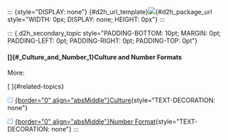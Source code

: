 ::: {style="DISPLAY: none"}
[](ms-xhelp:///?Id=d2h_url_template){#d2h_url_template}![](!package_url!){#d2h_package_url style="WIDTH: 0px; DISPLAY: none; HEIGHT: 0px"}
:::

::: {.d2h_secondary_topic style="PADDING-BOTTOM: 10pt; MARGIN: 0pt; PADDING-LEFT: 0pt; PADDING-RIGHT: 0pt; PADDING-TOP: 0pt"}
#### []{#_Culture_and_Number_1}Culture and Number Formats

More:

[ ]{#related-topics}

[![](../button.gif){border="0" align="absMiddle"}Culture](ms-xhelp:///?Id=4c6048d9-0912-4e01-968f-715603c28fbe){style="TEXT-DECORATION: none"}

[![](../button.gif){border="0" align="absMiddle"}Number Format](ms-xhelp:///?Id=1c1e84a6-f0a1-431a-8313-68939820f642){style="TEXT-DECORATION: none"}
:::
